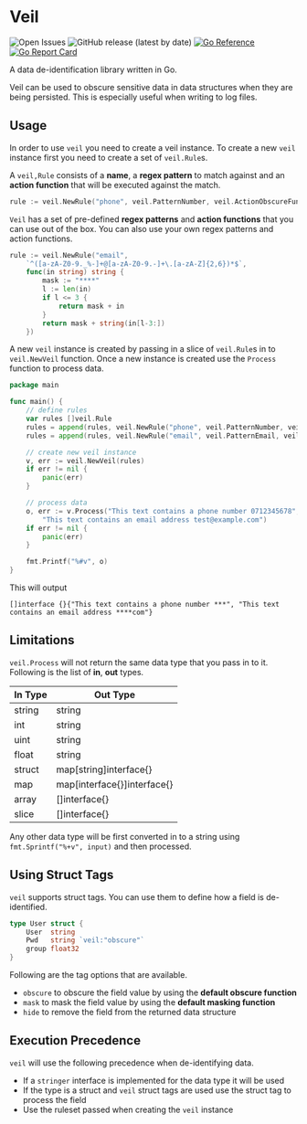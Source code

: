 # Veil

![Open Issues](https://img.shields.io/github/issues/kosatnkn/veil)
![GitHub release (latest by date)](https://img.shields.io/github/v/release/kosatnkn/veil)
[![Go Reference](https://pkg.go.dev/badge/github.com/kosatnkn/veil.svg)](https://pkg.go.dev/github.com/kosatnkn/veil)
[![Go Report Card](https://goreportcard.com/badge/github.com/kosatnkn/veil)](https://goreportcard.com/report/github.com/kosatnkn/veil)

A data de-identification library written in Go.

Veil can be used to obscure sensitive data in data structures when they are being persisted. This is especially useful
when writing to log files.

## Usage

In order to use `veil` you need to create a veil instance. To create a new `veil` instance first you need to create
a set of `veil.Rule`s.

A `veil,Rule` consists of a **name**, a **regex pattern** to match against and an **action function** that will be
executed against the match.
```go
rule := veil.NewRule("phone", veil.PatternNumber, veil.ActionObscureFunc)
```

`Veil` has a set of pre-defined **regex patterns** and **action functions** that you can use out of the box.
You can also use your own regex patterns and action functions.
```go
rule := veil.NewRule("email",
    `^([a-zA-Z0-9._%-]+@[a-zA-Z0-9.-]+\.[a-zA-Z]{2,6})*$`,
    func(in string) string {
        mask := "****"
        l := len(in)
        if l <= 3 {
            return mask + in
        }
        return mask + string(in[l-3:])
    })
```

A new `veil` instance is created by passing in a slice of `veil.Rule`s in to `veil.NewVeil` function.
Once a new instance is created use the `Process` function to process data.
```go
package main

func main() {
    // define rules
	var rules []veil.Rule
	rules = append(rules, veil.NewRule("phone", veil.PatternNumber, veil.ActionObscureFunc))
	rules = append(rules, veil.NewRule("email", veil.PatternEmail, veil.ActionMaskFunc))

	// create new veil instance
	v, err := veil.NewVeil(rules)
    if err != nil {
        panic(err)
    }

    // process data
    o, err := v.Process("This text contains a phone number 0712345678",
        "This text contains an email address test@example.com")
	if err != nil {
		panic(err)
	}

	fmt.Printf("%#v", o)
}
```

This will output
```text
[]interface {}{"This text contains a phone number ***", "This text contains an email address ****com"} 
```

## Limitations

`veil.Process` will not return the same data type that you pass in to it.
Following is the list of **in**, **out** types. 

| In Type   | Out Type                      |
| ---       | ---                           |
| string    | string                        |
| int       | string                        |
| uint      | string                        |
| float     | string                        |
| struct    | map[string]interface{}        |
| map       | map[interface{}]interface{}   |
| array     | []interface{}                 |
| slice     | []interface{}                 |

Any other data type will be first converted in to a string using `fmt.Sprintf("%+v", input)` and then processed.

## Using Struct Tags

`veil` supports struct tags. You can use them to define how a field is de-identified.
```go
type User struct {
    User  string
    Pwd   string `veil:"obscure"`
    group float32
}
```

Following are the tag options that are available.
- `obscure` to obscure the field value by using the **default obscure function**
- `mask` to mask the field value by using the **default masking function**
- `hide` to remove the field from the returned data structure

## Execution Precedence

`veil` will use the following precedence when de-identifying data.
- If a `stringer` interface is implemented for the data type it will be used
- If the type is a struct and `veil` struct tags are used use the struct tag to process the field
- Use the ruleset passed when creating the `veil` instance
